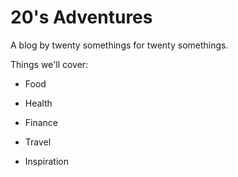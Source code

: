 # 20's Adventures

A blog by twenty somethings for twenty somethings.

Things we'll cover:

* Food

* Health

* Finance

* Travel

* Inspiration
